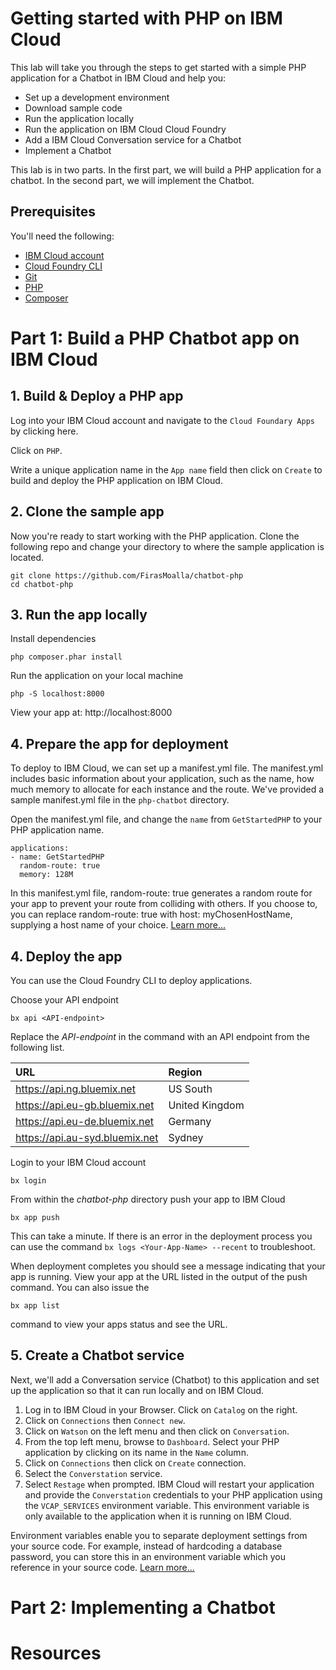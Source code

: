 # Getting started with PHP on IBM Cloud

This lab will take you through the steps to get started with a simple PHP application for a Chatbot in IBM Cloud and help you:
- Set up a development environment
- Download sample code
- Run the application locally
- Run the application on IBM Cloud Cloud Foundry
- Add a IBM Cloud Conversation service for a Chatbot
- Implement a Chatbot

This lab is in two parts. In the first part, we will build a PHP application for a chatbot. In the second part, we will implement the Chatbot.

## Prerequisites

You'll need the following:
* [IBM Cloud account](https://console.ng.bluemix.net/registration/)
* [Cloud Foundry CLI](https://github.com/cloudfoundry/cli#downloads)
* [Git](https://git-scm.com/downloads)
* [PHP](http://php.net/downloads.php)
* [Composer](https://getcomposer.org/download/)

# Part 1: Build a PHP Chatbot app on IBM Cloud

## 1. Build & Deploy a PHP app

Log into your IBM Cloud account and navigate to the `Cloud Foundary Apps` by clicking here.

Click on `PHP`.

Write a unique application name in the `App name` field then click on `Create` to build and deploy the PHP application on IBM Cloud.

## 2. Clone the sample app

Now you're ready to start working with the PHP application. Clone the following repo and change your directory to where the sample application is located.
  ```
git clone https://github.com/FirasMoalla/chatbot-php
cd chatbot-php
  ```

## 3. Run the app locally

Install dependencies
```
php composer.phar install
```

Run the application on your local machine
  ```
php -S localhost:8000
  ```

View your app at: http://localhost:8000

## 4. Prepare the app for deployment

To deploy to IBM Cloud, we can set up a manifest.yml file. The manifest.yml includes basic information about your application, such as the name, how much memory to allocate for each instance and the route. We've provided a sample manifest.yml file in the `php-chatbot` directory.

Open the manifest.yml file, and change the `name` from `GetStartedPHP` to your PHP application name.

 ```
 applications:
 - name: GetStartedPHP
   random-route: true
   memory: 128M
 ```

In this manifest.yml file, random-route: true generates a random route for your app to prevent your route from colliding with others. If you choose to, you can replace random-route: true with host: myChosenHostName, supplying a host name of your choice. [Learn more...](https://github.com/FirasMoalla/chatbot/blob/master/docs/manageapps/depapps.html#appmanifest)

## 4. Deploy the app

You can use the Cloud Foundry CLI to deploy applications.

Choose your API endpoint
   ```
bx api <API-endpoint>
   ```

Replace the *API-endpoint* in the command with an API endpoint from the following list.

|URL                             |Region          |
|:-------------------------------|:---------------|
| https://api.ng.bluemix.net     | US South       |
| https://api.eu-gb.bluemix.net  | United Kingdom |
| https://api.eu-de.bluemix.net  | Germany        |
| https://api.au-syd.bluemix.net | Sydney         |

Login to your IBM Cloud account

   ```
bx login
   ```

From within the *chatbot-php* directory push your app to IBM Cloud
   ```
bx app push
   ```

This can take a minute. If there is an error in the deployment process you can use the command `bx logs <Your-App-Name> --recent` to troubleshoot.

When deployment completes you should see a message indicating that your app is running. View your app at the URL listed in the output of the push command. You can also issue the
  ```
bx app list
  ```
command to view your apps status and see the URL.

## 5. Create a Chatbot service

Next, we'll add a Conversation service (Chatbot) to this application and set up the application so that it can run locally and on IBM Cloud.

1. Log in to IBM Cloud in your Browser. Click on `Catalog` on the right.
2. Click on `Connections` then `Connect new`.
3. Click on `Watson` on the left menu and then click on `Conversation`.
4. From the top left menu, browse to `Dashboard`. Select your PHP application by clicking on its name in the `Name` column.
5. Click on `Connections` then click on `Create` connection.
6. Select the `Converstation` service.
7. Select `Restage` when prompted. IBM Cloud will restart your application and provide the `Converstation` credentials to your PHP application using the `VCAP_SERVICES` environment variable. This environment variable is only available to the application when it is running on IBM Cloud.

Environment variables enable you to separate deployment settings from your source code. For example, instead of hardcoding a database password, you can store this in an environment variable which you reference in your source code. [Learn more...](/docs/manageapps/depapps.html#app_env)

# Part 2: Implementing a Chatbot


# Resources

